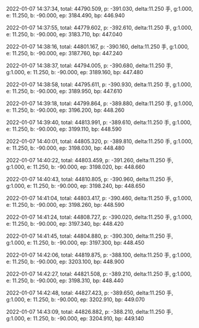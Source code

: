 2022-01-07 14:37:34, total: 44790.509, p: -391.030, delta:11.250 手, g:1.000, e: 11.250, b: -90.000, ep: 3184.490, bp: 446.940

2022-01-07 14:37:55, total: 44779.602, p: -392.610, delta:11.250 手, g:1.000, e: 11.250, b: -90.000, ep: 3183.710, bp: 447.040

2022-01-07 14:38:16, total: 44801.167, p: -390.160, delta:11.250 手, g:1.000, e: 11.250, b: -90.000, ep: 3187.760, bp: 447.240

2022-01-07 14:38:37, total: 44794.005, p: -390.680, delta:11.250 手, g:1.000, e: 11.250, b: -90.000, ep: 3189.160, bp: 447.480

2022-01-07 14:38:58, total: 44795.611, p: -390.930, delta:11.250 手, g:1.000, e: 11.250, b: -90.000, ep: 3189.950, bp: 447.610

2022-01-07 14:39:18, total: 44799.864, p: -389.880, delta:11.250 手, g:1.000, e: 11.250, b: -90.000, ep: 3196.200, bp: 448.260

2022-01-07 14:39:40, total: 44813.991, p: -389.610, delta:11.250 手, g:1.000, e: 11.250, b: -90.000, ep: 3199.110, bp: 448.590

2022-01-07 14:40:01, total: 44805.320, p: -389.810, delta:11.250 手, g:1.000, e: 11.250, b: -90.000, ep: 3198.030, bp: 448.480

2022-01-07 14:40:22, total: 44803.459, p: -391.260, delta:11.250 手, g:1.000, e: 11.250, b: -90.000, ep: 3198.020, bp: 448.660

2022-01-07 14:40:43, total: 44810.805, p: -390.960, delta:11.250 手, g:1.000, e: 11.250, b: -90.000, ep: 3198.240, bp: 448.650

2022-01-07 14:41:04, total: 44803.417, p: -390.460, delta:11.250 手, g:1.000, e: 11.250, b: -90.000, ep: 3198.260, bp: 448.590

2022-01-07 14:41:24, total: 44808.727, p: -390.020, delta:11.250 手, g:1.000, e: 11.250, b: -90.000, ep: 3197.340, bp: 448.420

2022-01-07 14:41:45, total: 44804.880, p: -390.300, delta:11.250 手, g:1.000, e: 11.250, b: -90.000, ep: 3197.300, bp: 448.450

2022-01-07 14:42:06, total: 44819.875, p: -388.100, delta:11.250 手, g:1.000, e: 11.250, b: -90.000, ep: 3203.100, bp: 448.900

2022-01-07 14:42:27, total: 44821.508, p: -389.210, delta:11.250 手, g:1.000, e: 11.250, b: -90.000, ep: 3198.310, bp: 448.440

2022-01-07 14:42:48, total: 44827.423, p: -389.650, delta:11.250 手, g:1.000, e: 11.250, b: -90.000, ep: 3202.910, bp: 449.070

2022-01-07 14:43:09, total: 44826.882, p: -388.210, delta:11.250 手, g:1.000, e: 11.250, b: -90.000, ep: 3204.910, bp: 449.140